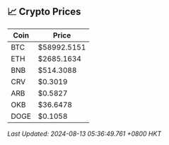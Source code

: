## 📈 Crypto Prices

| Coin | Price |
| ---- | ----- |
| BTC | $58992.5151 |
| ETH | $2685.1634 |
| BNB | $514.3088 |
| CRV | $0.3019 |
| ARB | $0.5827 |
| OKB | $36.6478 |
| DOGE | $0.1058 |

_Last Updated: 2024-08-13 05:36:49.761 +0800 HKT_